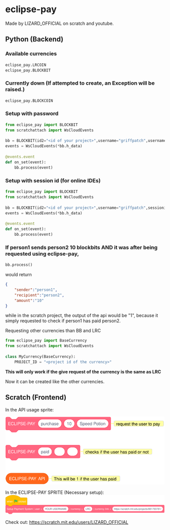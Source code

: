 # eclipse-pay

Made by LIZARD_OFFICIAL on scratch and youtube.

## Python (Backend)


### Available currencies
```python
eclipse_pay.LRCOIN
eclipse_pay.BLOCKBIT
```


### Currently down (If attempted to create, an Exception will be raised.)
```python
eclipse_pay.BLOCKCOIN
```

### Setup with password
```python
from eclipse_pay import BLOCKBIT
from scratchattach import WsCloudEvents

bb = BLOCKBIT(id2="<id of your project>",username="griffpatch",username="griffpatch",password="SecurePassword123!") # Same for both currencies
events = WsCloudEvents(*bb.h_data)

@events.event
def on_set(event):
    bb.process(event)
```

### Setup with session id (for online IDEs)
```python
from eclipse_pay import BLOCKBIT
from scratchattach import WsCloudEvents

bb = BLOCKBIT(id2="<id of your project>",username="griffpatch",sessionid="SESSION ID HERE") # Same for both currencies
events = WsCloudEvents(*bb.h_data)

@events.event
def on_set(event):
    bb.process(event)
```


### If person1 sends person2 10 blockbits AND it was after being requested using eclipse-pay,
```python
bb.process()
```
would return
```json
{
    "sender":"person1",
    "recipient":"person2",
    "amount":"10"
}
```

while in the scratch project, the output of the api would be "1", because it simply requested to check if person1 has paid person2.


Requesting other currencies than BB and LRC
```python
from eclipse_pay import BaseCurrency
from scratchattach import WsCloudEvents

class MyCurrency(BaseCurrency):
    PROJECT_ID = "<project id of the currency>"
```
**This will only work if the give request of the currency is the same as LRC**

Now it can be created like the other currencies.

## Scratch (Frontend)

In the API usage sprite:

![](https://raw.githubusercontent.com/LIZARD-OFFICIAL/pypi-assets/main/scratchblocks(1).svg)

In the ECLIPSE-PAY SPRITE (Necessary setup):
![](https://raw.githubusercontent.com/LIZARD-OFFICIAL/pypi-assets/main/scratchblocks(2).svg)



Check out: https://scratch.mit.edu/users/LIZARD_OFFICIAL